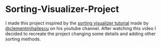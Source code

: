 # Sorting-Visualizer-Project
I made this project inspired by the <a href="https://www.youtube.com/watch?v=pFXYym4Wbkc" target="_blank">sorting visualizer tutorial</a> made by <a href="https://github.com/clementmihailescu" target='_blank'>@clementmihailescu</a> on his youtube channel. After watching this video I decided to recreate the project changing some details and adding other sorting methods.
